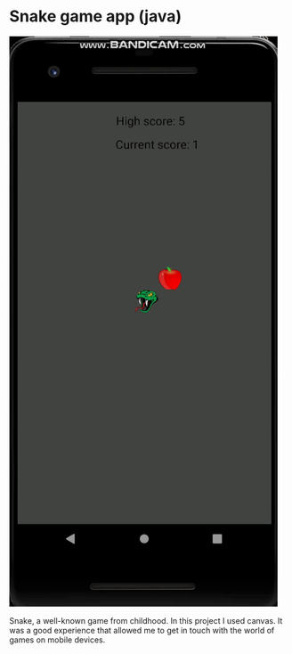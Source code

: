 # Snake game app (java)
<img src= "https://raw.githubusercontent.com/PavelMaltsev20/Snake-game-java-app/master/gif/snake_game.gif">

Snake, a well-known game from childhood. In this project I used canvas. It was a good experience that allowed me to get in touch with the world of games on mobile devices.

